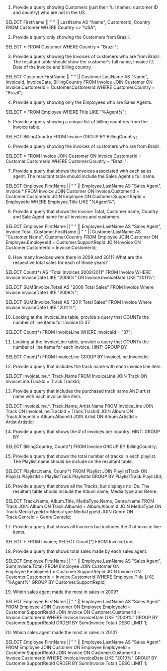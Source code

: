 1) Provide a query showing Customers (just their full names, customer ID and country) who are not in the US.

SELECT FirstName || " " || LastName AS "Name", CustomerId, Country FROM Customer
WHERE Country <> "USA";

2) Provide a query only showing the Customers from Brazil.

SELECT * FROM Customer
WHERE Country = "Brazil";

3) Provide a query showing the Invoices of customers who are from Brazil. The resultant table should show the customer's full name, Invoice ID, Date of the invoice and billing country.

SELECT Customer.FirstName || " " || Customer.LastName AS "Name", InvoiceId, InvoiceDate, BillingCountry FROM Invoice
JOIN Customer ON Invoice.CustomerId = Customer.CustomerId
WHERE Customer.Country = "Brazil";

4) Provide a query showing only the Employees who are Sales Agents.

SELECT * FROM Employee
WHERE Title LIKE "%Agent%";

5) Provide a query showing a unique list of billing countries from the Invoice table.

SELECT BillingCountry FROM Invoice
GROUP BY BillingCountry;

6) Provide a query showing the invoices of customers who are from Brazil.

SELECT * FROM Invoice
JOIN Customer ON Invoice.CustomerId = Customer.CustomerId
WHERE Customer.Country = "Brazil";

7) Provide a query that shows the invoices associated with each sales agent. The resultant table should include the Sales Agent's full name.

SELECT Employee.FirstName || " " || Employee.LastName AS "Sales Agent", Invoice.* FROM Invoice
JOIN Customer ON Invoice.CustomerId = Customer.CustomerId
JOIN Employee ON Customer.SupportRepId = EmployeeId
WHERE Employee.Title LIKE "%Agent%";

8) Provide a query that shows the Invoice Total, Customer name, Country and Sale Agent name for all invoices and customers.

SELECT Employee.FirstName || " " || Employee.LastName AS "Sales Agent", Invoice.Total, Customer.FirstName || " " || Customer.LastName AS "Customer Name", Customer.Country FROM Employee
JOIN Customer ON Employee.EmployeeId = Customer.SupportRepId
JOIN Invoice ON Customer.CustomerId = Invoice.CustomerId;

9) How many Invoices were there in 2009 and 2011? What are the respective total sales for each of those years?

SELECT Count(*) AS "Total Invoices 2009/2011" FROM Invoice
WHERE Invoice.InvoiceDate LIKE "2009%" OR Invoice.InvoiceDate LIKE "2011%";

SELECT SUM(Invoice.Total) AS "2009 Total Sales" FROM Invoice
Where Invoice.InvoiceDate LIKE "2009%";

SELECT SUM(Invoice.Total) AS "2011 Total Sales" FROM Invoice
Where Invoice.InvoiceDate LIKE "2011%";

10) Looking at the InvoiceLine table, provide a query that COUNTs the number of line items for Invoice ID 37.

SELECT Count(*) FROM InvoiceLine
WHERE InvoiceId = "37";

11) Looking at the InvoiceLine table, provide a query that COUNTs the number of line items for each Invoice. HINT: GROUP BY

SELECT Count(*) FROM InvoiceLine
GROUP BY InvoiceLine.InvoiceId;

12) Provide a query that includes the track name with each invoice line item.

SELECT InvoiceLine.*, Track.Name FROM InvoiceLine
JOIN Track ON InvoiceLine.TrackId = Track.TrackId;

13) Provide a query that includes the purchased track name AND artist name with each invoice line item.

SELECT InvoiceLine.*, Track.Name, Artist.Name FROM InvoiceLine
JOIN Track ON InvoiceLine.TrackId = Track.TrackId
JOIN Album ON Track.AlbumId = Album.AlbumId
JOIN Artist ON Album.ArtistId = Artist.ArtistId;

14) Provide a query that shows the # of invoices per country. HINT: GROUP BY

SELECT BillingCountry, Count(*) FROM Invoice
GROUP BY BillingCountry;

15) Provide a query that shows the total number of tracks in each playlist. The Playlist name should be include on the resultant table.

SELECT Playlist.Name, Count(*) FROM Playlist
JOIN PlaylistTrack ON Playlist.PlaylistId = PlaylistTrack.PlaylistId
GROUP BY PlaylistTrack.PlaylistId;

16) Provide a query that shows all the Tracks, but displays no IDs. The resultant table should include the Album name, Media type and Genre.

SELECT Track.Name, Album.Title, MediaType.Name, Genre.Name FROM Track
JOIN Album ON Track.AlbumId = Album.AlbumId
JOIN MediaType ON Track.MediaTypeId = MediaType.MediaTypeId
JOIN Genre ON Track.GenreId = Genre.GenreId;

17) Provide a query that shows all Invoices but includes the # of invoice line items.

SELECT * FROM Invoice;
SELECT Count(*) FROM InvoiceLine;

18) Provide a query that shows total sales made by each sales agent.

SELECT Employee.FirstName || " " || Employee.LastName AS "Sales Agent", Sum(Invoice.Total) FROM Employee
JOIN Customer ON Employee.EmployeeId = Customer.SupportRepId
JOIN Invoice ON Customer.CustomerId = Invoice.CustomerId
WHERE Employee.Title LIKE "%Agent%"
GROUP BY Customer.SupportRepId;

19) Which sales agent made the most in sales in 2009?

SELECT Employee.FirstName || " " || Employee.LastName AS "Sales Agent" FROM Employee
JOIN Customer ON Employee.EmployeeId = Customer.SupportRepId
JOIN Invoice ON Customer.CustomerId = Invoice.CustomerId
WHERE Invoice.InvoiceDate LIKE "2009%"
GROUP BY Customer.SupportRepId
ORDER BY Sum(Invoice.Total) DESC
LIMIT 1;

20) Which sales agent made the most in sales in 2010?

SELECT Employee.FirstName || " " || Employee.LastName AS "Sales Agent" FROM Employee
JOIN Customer ON Employee.EmployeeId = Customer.SupportRepId
JOIN Invoice ON Customer.CustomerId = Invoice.CustomerId
WHERE Invoice.InvoiceDate LIKE "2010%"
GROUP BY Customer.SupportRepId
ORDER BY Sum(Invoice.Total) DESC
LIMIT 1;







